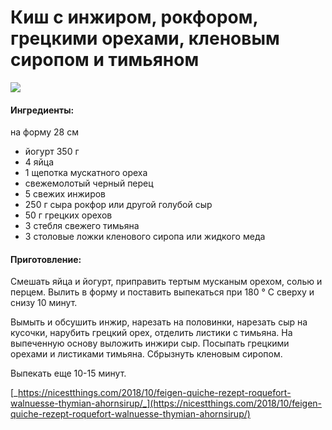 # Киш с инжиром, рокфором, грецкими орехами, кленовым сиропом и тимьяном

![](../../../pics/feigen-quiche-roquefort-walnuesse-ahornsirup-thymian-1.jpg)

#### Ингредиенты:

на форму 28 см

* йогурт 350 г
* 4 яйца 
* 1 щепотка мускатного ореха 
* свежемолотый черный перец 
* 5 свежих инжиров 
* 250 г сыра рокфор или другой голубой сыр
* 50 г грецких орехов 
* 3 стебля свежего тимьяна 
* 3 столовые ложки кленового сиропа или жидкого меда

#### Приготовление:

Смешать яйца и йогурт, приправить тертым мусканым орехом, солью и перцем. Вылить в форму и поставить выпекаться при 180 ° C сверху и снизу 10 минут.

Вымыть и обсушить инжир, нарезать на половинки, нарезать сыр на кусочки, нарубить грецкий орех, отделить листики с тимьяна. На выпеченную основу выложить инжири сыр. Посыпать грецкими орехами и листиками тимьяна. Сбрызнуть кленовым сиропом.

Выпекать еще 10-15 минут.

[_https://nicestthings.com/2018/10/feigen-quiche-rezept-roquefort-walnuesse-thymian-ahornsirup/_](https://nicestthings.com/2018/10/feigen-quiche-rezept-roquefort-walnuesse-thymian-ahornsirup/)

